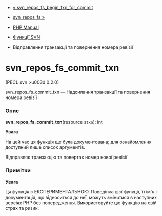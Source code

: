 - [«
svn_repos_fs_begin_txn_for_commit](function.svn-repos-fs-begin-txn-for-commit.md)
- [svn_repos_fs »](function.svn-repos-fs.md)

- [PHP Manual](index.md)
- [Функції SVN](ref.svn.md)
- Відправлення транзакції та повернення номера ревізії

# svn_repos_fs_commit_txn

(PECL svn \>u003d 0.2.0)

svn_repos_fs_commit_txn — Надсилання транзакції та повернення номера
ревізії

### Опис

**svn_repos_fs_commit_txn**(resource `$txn`): int

**Увага**

На цей час ця функція ще була документована; для
ознайомлення доступний лише список аргументів.

Відправляє транзакцію та повертає номер нової ревізії

### Примітки

**Увага**

Ця функція є ЕКСПЕРИМЕНТАЛЬНОЮ. Поведінка цієї функції, її ім'я
і документація, що відноситься до неї, можуть змінитися в наступних версіях
PHP без попередження. Використовуйте цю функцію на свій страх та ризик.
